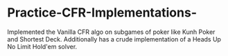 # Practice-CFR-Implementations-
Implemented the Vanilla CFR algo on subgames of poker like Kunh Poker and Shortest Deck. Additionally has a crude implementation of a Heads Up No Limit Hold'em solver.
